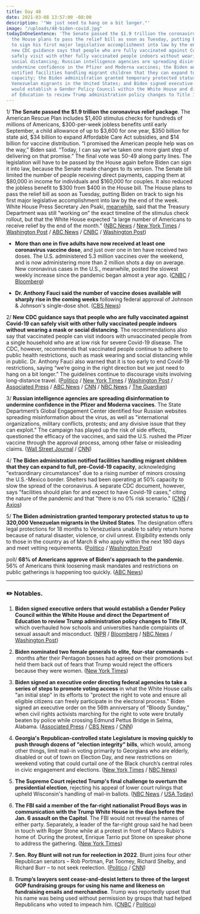 ```yaml
---
title: Day 48
date: 2021-03-08 13:57:00 -08:00
description: '"We just need to hang on a bit longer."'
image: "/uploads/48-biden-covid.jpg"
todayInOneSentence: 'The Senate passed the $1.9 trillion the coronavirus relief package;
  the House plans to pass the relief bill as soon as Tuesday, putting Biden on track
  to sign his first major legislative accomplishment into law by the end of the week;
  new CDC guidance says that people who are fully vaccinated against Covid-19 can
  safely visit with other fully vaccinated people indoors without wearing a mask or
  social distancing; Russian intelligence agencies are spreading disinformation to
  undermine confidence in the Pfizer and Moderna vaccines; the Biden administration
  notified facilities handling migrant children that they can expand to full, pre-Covid-19
  capacity; the Biden administration granted temporary protected status to up to 320,000
  Venezuelan migrants in the United States; and Biden signed executive orders that
  would establish a Gender Policy Council within the White House and direct the Department
  of Education to review Trump administration policy changes to Title IX. '
---
```


1/ **The Senate passed the $1.9 trillion the coronavirus relief package**. The American Rescue Plan includes $1,400 stimulus checks for hundreds of millions of Americans, $300-per-week jobless benefits until early September, a child allowance of up to $3,600 for one year, $350 billion for state aid, $34 billion to expand Affordable Care Act subsidies, and $14 billion for vaccine distribution. “I promised the American people help was on the way,” Biden said. “Today, I can say we’ve taken one more giant step of delivering on that promise.” The final vote was 50-49 along party lines. The legislation will have to be passed by the House again before Biden can sign it into law, because the Senate made changes to its version. The Senate bill limited the number of people receiving direct payments, capping them at $80,000 in income for individuals and $160,000 for couples. It also reduced the jobless benefit to $300 from $400 in the House bill. The House plans to pass the relief bill as soon as Tuesday, putting Biden on track to sign his first major legislative accomplishment into law by the end of the week. White House Press Secretary Jen Psaki, [meanwhile](https://www.nbcnews.com/politics/joe-biden/white-house-covid-relief-checks-could-reach-millions-end-month-n1260033), said that the Treasury Department was still “working on” the exact timeline of the stimulus check rollout, but that the White House expected “a large number of Americans to receive relief by the end of the month.” ([NBC News](https://www.nbcnews.com/politics/congress/senate-passes-1-9-trillion-covid-relief-bill-including-1-n1259795) / [New York Times](https://www.nytimes.com/2021/03/06/us/politics/biden-stimulus-plan.html) / [Washington Post](https://www.washingtonpost.com/us-policy/2021/03/06/biden-stimulus-covid-relief/) / [ABC News](https://abcnews.go.com/Politics/senate-passes-19-trillion-coronavirus-relief-bill/story?id=76295820) / [CNBC](https://www.cnbc.com/2021/03/08/stimulus-update-house-plans-to-pass-biden-covid-relief-bill-tuesday.html) / [Washington Post](https://www.washingtonpost.com/us-policy/2021/03/08/stimulus-house-biden-coronavirus/))

* **More than one in five adults have now received at least one coronavirus vaccine dose**, and just over one in ten have received two doses. The U.S. administered 5.3 million vaccines over the weekend, and is now administering more than 2 million shots a day on average. New coronavirus cases in the U.S., meanwhile, posted the slowest weekly increase since the pandemic began almost a year ago. ([CNBC](https://www.cnbc.com/2021/03/07/covid-us-vaccinations-hit-record-officials-warn-against-easing-restrictions.html) / [Bloomberg](https://www.bloomberg.com/news/articles/2021-03-08/u-s-coronavirus-cases-have-slowest-weekly-gain-of-the-pandemic?srnd=premium&sref=MIBMEEoj))

* **Dr. Anthony Fauci said the number of vaccine doses available will sharply rise in the coming weeks** following federal approval of Johnson & Johnson's single-dose shot. ([CBS News](https://www.cbsnews.com/news/anthony-fauci-coronavirus-vaccine-supply-face-the-nation/))

2/ **New CDC guidance says that people who are fully vaccinated against Covid-19 can safely visit with other fully vaccinated people indoors without wearing a mask or social distancing**.  The recommendations also say that vaccinated people can visit  indoors with unvaccinated people from a single household who are at low risk for severe Covid-19 disease. The CDC, however, recommends that vaccinated people continue to adhere to public health restrictions, such as mask wearing and social distancing while in public. Dr. Anthony Fauci also warned that it is too early to end Covid-19 restrictions, saying “we’re going in the right direction but we just need to hang on a bit longer." The guidelines continue to discourage visits involving long-distance travel. ([Politico](https://www.politico.com/news/2021/03/08/cdc-guidelines-vaccinated-people-474355) / [New York Times](https://www.nytimes.com/2021/03/08/health/covid-vaccine-cdc-guidelines.html) / [Washington Post](https://www.washingtonpost.com/health/2021/03/08/vaccinated-people-cdc-guidance/) / [Associated Press](https://apnews.com/article/cdc-fully-vaccinated-can-gather-without-masks-b9775dcde0254037e012ea9447e49917) / [ABC News](https://abcnews.go.com/Politics/cdc-vaccinated-individuals-socialize-masks-distancing/story?id=76320421) / [CNN](https://www.cnn.com/2021/03/08/health/covid-19-vaccine-cdc-guidelines-fully-vaccinated/index.html) / [NBC News](https://www.nbcnews.com/health/health-news/cdc-releases-guidance-safe-activities-after-covid-19-vaccination-n1259969) / [The Guardian](https://www.theguardian.com/world/2021/mar/07/fauci-warns-covid-measures-republican-states-mississippi-texas))

3/ **Russian intelligence agencies are spreading disinformation to undermine confidence in the Pfizer and Moderna vaccines**. The State Department’s Global Engagement Center identified four Russian websites spreading misinformation about the virus, as well as "international organizations, military conflicts, protests; and any divisive issue that they can exploit." The campaign has played up the risk of side effects, questioned the efficacy of the vaccines, and said the U.S. rushed the Pfizer vaccine through the approval process, among other false or misleading claims. ([Wall Street Journal](https://www.wsj.com/articles/russian-disinformation-campaign-aims-to-undermine-confidence-in-pfizer-other-covid-19-vaccines-u-s-officials-say-11615129200) / [CNN](https://www.cnn.com/2021/03/07/politics/russian-disinformation-pfizer-vaccines/index.html))

4/ **The Biden administration notified facilities handling migrant children that they can expand to full, pre-Covid-19 capacity**, acknowledging "extraordinary circumstances" due to a rising number of minors crossing the U.S.-Mexico border. Shelters had been operating at 50% capacity to slow the spread of the coronavirus. A separate CDC document, however, says "facilities should plan for and expect to have Covid-19 cases," citing the nature of the pandemic and that "there is no 0% risk scenario." ([CNN](https://www.cnn.com/2021/03/05/politics/immigration-border-crowding-covid/index.html) / [Axios](https://www.axios.com/cdc-child-migrant-shelter-full-capacity-coronavirus-41d1ae80-1ecf-4815-a755-7b01fac5850b.html))

5/ **The Biden administration granted temporary protected status to up to 320,000 Venezuelan migrants in the United States**. The designation offers legal protections for 18 months to Venezuelans unable to safely return home because of natural disaster, violence, or civil unrest. Eligibility extends only to those in the country as of March 8 who apply within the next 180 days and meet vetting requirements. ([Politico](https://www.politico.com/news/2021/03/08/biden-venezuelans-temporary-protected-status-474424) / [Washington Post](https://www.washingtonpost.com/politics/2021/03/08/joe-biden-live-updates/#link-FP4IIFCOM5G7TMACV2A6TIL57A))

poll/ **68% of Americans approve of Biden's approach to the pandemic**. 56% of Americans think loosening mask mandates and restrictions on public gatherings is happening too quickly. ([ABC News](https://abcnews.go.com/Politics/president-bidens-approval-covid-19-steady-country-wary/story?id=76300917))

---

### ✏️ Notables.

1. **Biden signed executive orders that would establish a Gender Policy Council within the White House and direct the Department of Education to review Trump administration policy changes to Title IX**, which overhauled how schools and universities handle complaints of sexual assault and misconduct. ([NPR](https://www.npr.org/2021/03/08/974655385/biden-will-establish-a-gender-policy-council-within-the-white-house) / [Bloomberg](https://www.bloomberg.com/news/articles/2021-03-08/biden-targets-gender-inequality-in-latest-executive-orders?sref=MIBMEEoj) / [NBC News](https://www.nbcnews.com/politics/white-house/biden-order-review-changes-college-sexual-misconduct-rules-under-trump-n1259956) / [Washington Post](https://www.washingtonpost.com/education/biden-title-ix-campus-sexual-assault/2021/03/08/1fce95f2-7fa9-11eb-9ca6-54e187ee4939_story.html))

2. **Biden nominated two female generals to elite, four-star commands** – months after their Pentagon bosses had agreed on their promotions but held them back out of fears that Trump would reject the officers because they were women. ([New York Times](https://www.nytimes.com/2021/03/07/us/politics/female-generals-promoted-biden.html))

3. **Biden signed an executive order directing federal agencies to take a series of steps to promote voting access** in what the White House calls "an initial step" in its efforts to "protect the right to vote and ensure all eligible citizens can freely participate in the electoral process." Biden signed an executive order on the 56th anniversary of “Bloody Sunday,” when civil rights activists marching for the right to vote were brutally beaten by police while crossing Edmund Pettus Bridge in Selma, Alabama. ([Associated Press](https://apnews.com/article/eec9cde9f9713183b6c8d1d7123cbbae) / [CBS News](https://www.cbsnews.com/news/joe-biden-executive-order-voting-rights/) / [CNN](https://www.cnn.com/2021/03/07/politics/voting-access-executive-order/))

4. **Georgia's Republican-controlled state Legislature is moving quickly to push through dozens of "election integrity" bills**, which would, among other things, limit mail-in voting primarily to Georgians who are elderly, disabled or out of town on Election Day, and new restrictions on weekend voting that could curtail one of the Black church’s central roles in civic engagement and elections. ([New York Times](https://www.nytimes.com/2021/03/06/us/politics/churches-black-voters-georgia.html) / [NBC News](https://www.nbcnews.com/politics/elections/georgia-republicans-are-pushing-dozens-election-integrity-bills-black-voters-n1259687))

5. **The Supreme Court rejected Trump's final challenge to overturn the presidential election**, rejecting his appeal of lower court rulings that upheld Wisconsin's handling of mail-in ballots. ([NBC News](https://www.nbcnews.com/politics/supreme-court/supreme-court-rejects-final-trump-election-challenge-n1260023) / [USA Today](https://www.usatoday.com/story/news/politics/2021/03/08/supreme-court-declines-hear-trump-election-claim-wisconsin/4628242001/))

6. **The FBI said a member of the far-right nationalist Proud Boys was in communication with the Trump White House in the days before the Jan. 6 assault on the Capitol**. The FBI would not reveal the names of either party. Separately, a leader of the far-right group said he had been in touch with Roger Stone while at a protest in front of  Marco Rubio's home of. During the protest, Enrique Tarrio put Stone on speaker phone to address the gathering. ([New York Times](https://www.nytimes.com/2021/03/05/us/politics/trump-proud-boys-capitol-riot.html))

7. **Sen. Roy Blunt will not run for reelection in 2022**. Blunt joins four other Republican senators – Rob Portman, Pat Toomey, Richard Shelby, and Richard Burr – to not seek reelection. ([Politico](https://www.politico.com/news/2021/03/08/gop-sen-roy-blunt-will-not-run-for-reelection-474342) / [CNN](https://www.cnn.com/2021/03/08/politics/blunt-not-running-reelection/index.html))

8. **Trump’s lawyers sent cease-and-desist letters to three of the largest GOP fundraising groups for using his name and likeness on fundraising emails and merchandise**. Trump was reportedly upset that his name was being used without permission by groups that had helped Republicans who voted to impeach him. ([CNBC](https://www.cnbc.com/2021/03/06/trump-lawyers-tell-gop-to-stop-using-his-name-and-likeness-for-fundraising.html) / [Politico](https://www.politico.com/newsletters/playbook/2021/03/06/scoop-trump-sends-legal-notice-to-gop-to-stop-using-his-name-492021))
